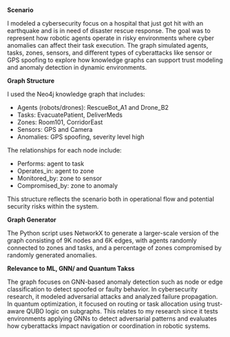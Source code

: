 **Scenario**

I modeled a cybersecurity focus on a hospital that just got hit with an earthquake and is in need of disaster rescue response. The goal was to represent how robotic agents operate in risky environments where cyber anomalies can affect their task execution. The graph simulated agents, tasks, zones, sensors, and different types of cyberattacks like sensor or GPS spoofing to explore how knowledge graphs can support trust modeling and anomaly detection in dynamic environments.

**Graph Structure**

I used the Neo4j knowledge graph that includes:

* Agents (robots/drones): RescueBot_A1 and Drone_B2  
* Tasks: EvacuatePatient, DeliverMeds  
* Zones: Room101, CorridorEast  
* Sensors: GPS and Camera  
* Anomalies: GPS spoofing, severity level high

The relationships for each node include:

* Performs: agent to task  
* Operates_in: agent to zone  
* Monitored_by: zone to sensor  
* Compromised_by: zone to anomaly

This structure reflects the scenario both in operational flow and potential security risks within the system.

**Graph Generator**

The Python script uses NetworkX to generate a larger-scale version of the graph consisting of 9K nodes and 6K edges, with agents randomly connected to zones and tasks, and a percentage of zones compromised by randomly generated anomalies.

**Relevance to ML, GNN/ and Quantum Takss**

The graph focuses on GNN-based anomaly detection such as node or edge classification to detect spoofed or faulty behavior. In cybersecurity research, it modeled adversarial attacks and analyzed failure propagation. In quantum optimization, it focused on routing or task allocation using trust-aware QUBO logic on subgraphs. This relates to my research since it tests environments applying GNNs to detect adversarial patterns and evaluates how cyberattacks impact navigation or coordination in robotic systems.

